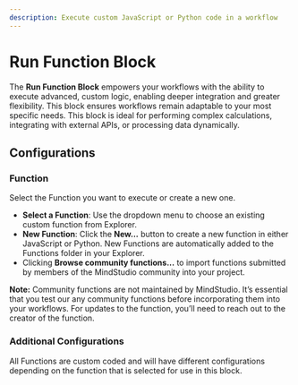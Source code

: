 ```yaml
---
description: Execute custom JavaScript or Python code in a workflow
---
```


# Run Function Block

The **Run Function Block** empowers your workflows with the ability to execute advanced, custom logic, enabling deeper integration and greater flexibility. This block ensures workflows remain adaptable to your most specific needs. This block is ideal for performing complex calculations, integrating with external APIs, or processing data dynamically.

## **Configurations**

### **Function**

Select the Function you want to execute or create a new one.

* **Select a Function**: Use the dropdown menu to choose an existing custom function from Explorer.
* **New Function**: Click the **New...** button to create a new function in either JavaScript or Python. New Functions are automatically added to the Functions folder in your Explorer.
* Clicking **Browse community functions...** to import functions submitted by members of the MindStudio community into your project.

**Note:** Community functions are not maintained by MindStudio. It’s essential that you test our any community functions before incorporating them into your workflows. For updates to the function, you’ll need to reach out to the creator of the function.

### Additional Configurations

All Functions are custom coded and will have different configurations depending on the function that is selected for use in this block.

